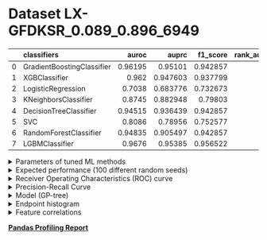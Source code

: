 # Dataset LX-GFDKSR_0.089_0.896_6949

|    | classifiers                |   auroc |    auprc |   f1_score |   rank_auroc |   rank_auprc |   rank_f1 |
|---:|:---------------------------|--------:|---------:|-----------:|-------------:|-------------:|----------:|
|  0 | GradientBoostingClassifier | 0.96195 | 0.95101  |   0.942857 |            2 |            2 |         2 |
|  1 | XGBClassifier              | 0.962   | 0.947603 |   0.937799 |            2 |            3 |         5 |
|  2 | LogisticRegression         | 0.7038  | 0.683776 |   0.732673 |            8 |            8 |         8 |
|  3 | KNeighborsClassifier       | 0.8745  | 0.882948 |   0.79803  |            6 |            6 |         6 |
|  4 | DecisionTreeClassifier     | 0.94515 | 0.936439 |   0.942857 |            5 |            4 |         2 |
|  5 | SVC                        | 0.8086  | 0.78956  |   0.752577 |            7 |            7 |         7 |
|  6 | RandomForestClassifier     | 0.94835 | 0.905497 |   0.942857 |            4 |            5 |         2 |
|  7 | LGBMClassifier             | 0.9676  | 0.95385  |   0.956522 |            1 |            1 |         1 |


<details>
<summary>Parameters of tuned ML methods</summary>


```
GradientBoostingClassifier(ccp_alpha=0.0, criterion='friedman_mse', init=None,
                           learning_rate=0.015529483184002293, loss='deviance',
                           max_depth=5, max_features=None, max_leaf_nodes=None,
                           min_impurity_decrease=0.0, min_impurity_split=None,
                           min_samples_leaf=42, min_samples_split=2,
                           min_weight_fraction_leaf=0.0, n_estimators=100,
                           n_iter_no_change=8, presort='deprecated',
                           random_state=6949, subsample=1.0, tol=1e-07,
                           validation_fraction=0.09999999999999999, verbose=0,
                           warm_start=False)
XGBClassifier(alpha=0.00043479025436697627, base_score=0.5, booster='dart',
              colsample_bylevel=1, colsample_bynode=1, colsample_bytree=1,
              eta=0.3308440841787278, eval_metric='logloss',
              gamma=0.30000000000000004, gpu_id=-1, importance_type='gain',
              interaction_constraints=None, learning_rate=0.330844074,
              max_delta_step=0, max_depth=5, min_child_weight=1, missing=nan,
              monotone_constraints=None, n_estimators=88, n_jobs=0,
              num_parallel_tree=1, objective='binary:logistic',
              random_state=6949, reg_alpha=0.000434790243,
              reg_lambda=0.4402438365695435, scale_pos_weight=1, subsample=1,
              tree_method=None, validate_parameters=False, verbosity=None)
LogisticRegression(C=0.036680421081707715, class_weight=None, dual=False,
                   fit_intercept=True, intercept_scaling=1, l1_ratio=None,
                   max_iter=100, multi_class='auto', n_jobs=None, penalty='l1',
                   random_state=6949, solver='liblinear', tol=0.0001, verbose=0,
                   warm_start=False)
KNeighborsClassifier(algorithm='auto', leaf_size=30, metric='minkowski',
                     metric_params=None, n_jobs=None, n_neighbors=24, p=1,
                     weights='distance')
DecisionTreeClassifier(ccp_alpha=0.0, class_weight=None, criterion='entropy',
                       max_depth=6, max_features=None, max_leaf_nodes=None,
                       min_impurity_decrease=0.0, min_impurity_split=None,
                       min_samples_leaf=16, min_samples_split=17,
                       min_weight_fraction_leaf=0.0, presort='deprecated',
                       random_state=6949, splitter='best')
SVC(C=22.456907577256228, break_ties=False, cache_size=200, class_weight=None,
    coef0=8.0, decision_function_shape='ovr', degree=3, gamma='auto',
    kernel='poly', max_iter=-1, probability=True, random_state=6949,
    shrinking=True, tol=1.9208180553186774e-05, verbose=False)
RandomForestClassifier(bootstrap=True, ccp_alpha=0.0, class_weight=None,
                       criterion='gini', max_depth=4, max_features=None,
                       max_leaf_nodes=None, max_samples=None,
                       min_impurity_decrease=0.0, min_impurity_split=None,
                       min_samples_leaf=3, min_samples_split=10,
                       min_weight_fraction_leaf=0.0, n_estimators=27,
                       n_jobs=None, oob_score=False, random_state=6949,
                       verbose=0, warm_start=False)
LGBMClassifier(boosting_type='goss', class_weight=None, colsample_bytree=1.0,
               importance_type='split', learning_rate=0.1, max_depth=9,
               metric='binary_logloss', min_child_samples=20,
               min_child_weight=0.001, min_split_gain=0.0, n_estimators=69,
               n_jobs=-1, num_leaves=243, objective='binary', random_state=6949,
               reg_alpha=0.0, reg_lambda=0.0, silent=True, subsample=1.0,
               subsample_for_bin=200000, subsample_freq=0)
```

</details>

<details>
<summary>Expected performance (100 different random seeds)</summary>
<img src='LX-GFDKSR_0.089_0.896_6949-box.svg' width=40% />
</details>

<details>
<summary>Receiver Operating Characteristics (ROC) curve</summary>
<img src='LX-GFDKSR_0.089_0.896_6949-roc.svg' width=40% />
</details>

<details>
<summary>Precision-Recall Curve</summary>
<img src='LX-GFDKSR_0.089_0.896_6949-prc.svg' width=40% />
</details>

<details>
<summary>Model (GP-tree)</summary>
<img src='LX-GFDKSR_0.089_0.896_6949-model.svg' height=10% />
</details>

<details>
<summary>Endpoint histogram</summary>
<img src='LX-GFDKSR_0.089_0.896_6949-endpoint.svg' width=40% />
</details>

<details>
<summary>Feature correlations</summary>
<img src='LX-GFDKSR_0.089_0.896_6949-corr.svg' width=40% />
</details>

[**Pandas Profiling Report**](https://epistasislab.github.io/digen/profile/LX-GFDKSR_0.089_0.896_6949.html)